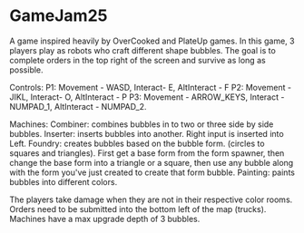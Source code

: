 # GameJam25
A game inspired heavily by OverCooked and PlateUp games. In this game, 3 players play as robots who craft different shape bubbles. The goal is to complete orders in the top right of the screen and survive as long as possible.

Controls:
P1: Movement - WASD, Interact- E, AltInteract - F
P2: Movement - JIKL, Interact- O, AltInteract - P
P3: Movement - ARROW_KEYS, Interact - NUMPAD_1, AltInteract - NUMPAD_2.

Machines:
Combiner: combines bubbles in to two or three side by side bubbles.
Inserter: inserts bubbles into another. Right input is inserted into Left.
Foundry: creates bubbles based on the bubble form. (circles to squares and triangles). First get a base form from the form spawner, then change the base form into a triangle or a square, then use any bubble along with the form you've just created to create that form bubble.
Painting: paints bubbles into different colors.

The players take damage when they are not in their respective color rooms.
Orders need to be submitted into the bottom left of the map (trucks).
Machines have a max upgrade depth of 3 bubbles.
